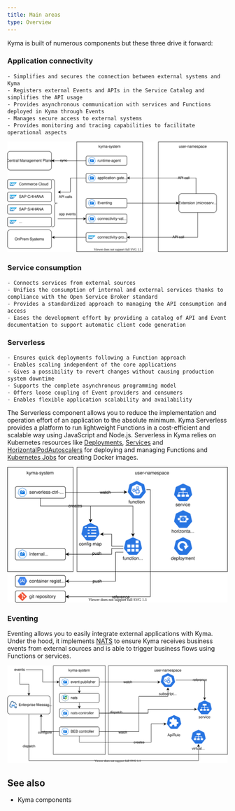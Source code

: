 ```yaml
---
title: Main areas
type: Overview
---
```


Kyma is built of numerous components but these three drive it forward:

### Application connectivity

    - Simplifies and secures the connection between external systems and Kyma
    - Registers external Events and APIs in the Service Catalog and simplifies the API usage
    - Provides asynchronous communication with services and Functions deployed in Kyma through Events
    - Manages secure access to external systems
    - Provides monitoring and tracing capabilities to facilitate operational aspects

  ![connectivity](./assets/app-connectivity.svg)

### Service consumption

    - Connects services from external sources
    - Unifies the consumption of internal and external services thanks to compliance with the Open Service Broker standard
    - Provides a standardized approach to managing the API consumption and access
    - Eases the development effort by providing a catalog of API and Event documentation to support automatic client code generation

### Serverless

    - Ensures quick deployments following a Function approach
    - Enables scaling independent of the core applications
    - Gives a possibility to revert changes without causing production system downtime
    - Supports the complete asynchronous programming model
    - Offers loose coupling of Event providers and consumers
    - Enables flexible application scalability and availability

The Serverless component allows you to reduce the implementation and operation effort of an application to the absolute minimum. Kyma Serverless provides a platform to run lightweight Functions in a cost-efficient and scalable way using JavaScript and Node.js. Serverless in Kyma relies on Kubernetes resources like [Deployments](https://kubernetes.io/docs/concepts/workloads/controllers/deployment/), [Services](https://kubernetes.io/docs/concepts/services-networking/service/) and [HorizontalPodAutoscalers](https://kubernetes.io/docs/tasks/run-application/horizontal-pod-autoscale/) for deploying and managing Functions and [Kubernetes Jobs](https://kubernetes.io/docs/concepts/workloads/controllers/jobs-run-to-completion/) for creating Docker images.

  ![serverless](./assets/serverless.svg)

### Eventing

Eventing allows you to easily integrate external applications with Kyma. Under the hood, it implements [NATS](https://docs.nats.io/) to ensure Kyma receives business events from external sources and is able to trigger business flows using Functions or services.

  ![eventing](./assets/eventing.svg)

## See also

- Kyma components

